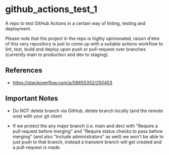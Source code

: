 # github_actions_test_1

A repo to test GitHub Actions in a certain way of linting, testing and deployment.

Please note that the project in the repo is highly opinionated, raison d'etre of this very repository is just to come up with a suitable actions workflow to lint, test, build and deploy upon push or pull-request over branches (currently main to production and dev to staging).

## References

* https://stackoverflow.com/a/58655352/250453

## Important Notes

* Do NOT delete branch via GitHub, delete branch locally (and the remote one) with your git client

* If we protect the any major branch (i.e. main and dev) with "Require a pull request before merging" and "Require status checks to pass before merging" (and also "Include administrators" as well) we won't be able to just push to that branch, instead a transient branch will get created and a pull-request is made.
